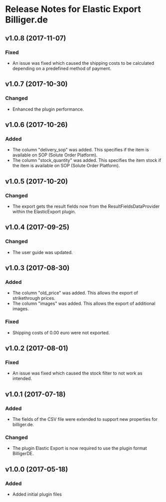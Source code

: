 # Release Notes for Elastic Export Billiger.de

## v1.0.8 (2017-11-07)

### Fixed
- An issue was fixed which caused the shipping costs to be calculated depending on a predefined method of payment.

## v1.0.7 (2017-10-30)

### Changed
- Enhanced the plugin performance.

## v1.0.6 (2017-10-26)

### Added
- The column "delivery_sop" was added. This specifies if the item is available on SOP (Solute Order Platform).
- The column "stock_quantity" was added. This specifies the item stock if the item is available on SOP (Solute Order Platform).

## v1.0.5 (2017-10-20)

### Changed
- The export gets the result fields now from the ResultFieldsDataProvider within the ElasticExport plugin.

## v1.0.4 (2017-09-25)

### Changed
- The user guide was updated.

## v1.0.3 (2017-08-30)

### Added
- The column "old_price" was added. This allows the export of strikethrough prices.
- The column "images" was added. This allows the export of additional images.

### Fixed
- Shipping costs of 0.00 euro were not exported.

## v1.0.2 (2017-08-01)

### Fixed
- An issue was fixed which caused the stock filter to not work as intended.

## v1.0.1 (2017-07-18)

### Added
- The fields of the CSV file were extended to support new properties for billiger.de.

### Changed
- The plugin Elastic Export is now required to use the plugin format BilligerDE.

## v1.0.0 (2017-05-18)
 
### Added
- Added initial plugin files
